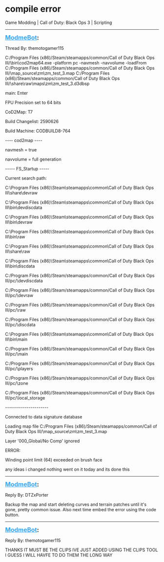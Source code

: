 # compile error
Game Modding | Call of Duty: Black Ops 3 | Scripting

---
<strong style="font-size: 1.4em;"><span style="text-decoration: underline;text-decoration-color: #34a7f9;"><span style="color:#34a7f9;">ModmeBot</span></span>:</strong>

<p>Thread By: themotogamer115<br /><p style="text-align:left;">C:/Program Files (x86)/Steam/steamapps/common/Call of Duty Black Ops III/\bin\cod2map64.exe -platform pc -navmesh -navvolume -loadFrom C:/Program Files (x86)/Steam/steamapps/common/Call of Duty Black Ops III/\map_source\zm\zm_test_3.map C:/Program Files (x86)/Steam/steamapps/common/Call of Duty Black Ops III/\share\raw\maps\zm\zm_test_3.d3dbsp</p><p style="text-align:left;"></p><p style="text-align:left;">main: Enter</p><p style="text-align:left;"></p><p style="text-align:left;">FPU Precision set to 64 bits</p><p style="text-align:left;">CoD2Map: T7</p><p style="text-align:left;">Build Changelist: 2590626</p><p style="text-align:left;">Build Machine: CODBUILD8-764</p><p style="text-align:left;">---- cod2map ----</p><p style="text-align:left;">navmesh = true</p><p style="text-align:left;">navvolume = full generation</p><p style="text-align:left;">----- FS_Startup -----</p><p style="text-align:left;">Current search path:</p><p style="text-align:left;">C:\Program Files (x86)\Steam\steamapps\common\Call of Duty Black Ops III\share\devraw</p><p style="text-align:left;">C:\Program Files (x86)\Steam\steamapps\common\Call of Duty Black Ops III\bin\devdiscdata</p><p style="text-align:left;">C:\Program Files (x86)\Steam\steamapps\common\Call of Duty Black Ops III\bin\devraw</p><p style="text-align:left;">C:\Program Files (x86)\Steam\steamapps\common\Call of Duty Black Ops III\bin\raw</p><p style="text-align:left;">C:\Program Files (x86)\Steam\steamapps\common\Call of Duty Black Ops III\share\raw</p><p style="text-align:left;">C:\Program Files (x86)\Steam\steamapps\common\Call of Duty Black Ops III\bin\discdata</p><p style="text-align:left;">C:/Program Files (x86)/Steam/steamapps/common/Call of Duty Black Ops III/pc/\devdiscdata</p><p style="text-align:left;">C:/Program Files (x86)/Steam/steamapps/common/Call of Duty Black Ops III/pc/\devraw</p><p style="text-align:left;">C:/Program Files (x86)/Steam/steamapps/common/Call of Duty Black Ops III/pc/\raw</p><p style="text-align:left;">C:/Program Files (x86)/Steam/steamapps/common/Call of Duty Black Ops III/pc/\discdata</p><p style="text-align:left;">C:\Program Files (x86)\Steam\steamapps\common\Call of Duty Black Ops III\bin\main</p><p style="text-align:left;">C:/Program Files (x86)/Steam/steamapps/common/Call of Duty Black Ops III/pc/\main</p><p style="text-align:left;">C:/Program Files (x86)/Steam/steamapps/common/Call of Duty Black Ops III/pc/\players</p><p style="text-align:left;">C:/Program Files (x86)/Steam/steamapps/common/Call of Duty Black Ops III/pc/\zone</p><p style="text-align:left;">C:/Program Files (x86)/Steam/steamapps/common/Call of Duty Black Ops III/pc/\local_storage</p><p style="text-align:left;">----------------------</p><p style="text-align:left;">Connected to data signature database</p><p style="text-align:left;">Loading map file C:/Program Files (x86)/Steam/steamapps/common/Call of Duty Black Ops III/\map_source\zm\zm_test_3.map</p><p style="text-align:left;">Layer &#39;000_Global/No Comp&#39; ignored</p><p style="text-align:left;"></p><p style="text-align:left;">ERROR:</p><p style="text-align:left;">Winding point limit (64) exceeded on brush face</p><p style="text-align:left;"></p><p style="text-align:left;"></p><p style="text-align:left;"></p><p style="text-align:left;"></p><p style="text-align:left;">any ideas i changed nothing went on it today and its done this</p></p>

---
<strong style="font-size: 1.4em;"><span style="text-decoration: underline;text-decoration-color: #34a7f9;"><span style="color:#34a7f9;">ModmeBot</span></span>:</strong>

<p>Reply By: DTZxPorter<br /><p style="text-align:left;">Backup the map and start deleting curves and terrain patches until it&#39;s gone, pretty common issue. Also next time embed the error using the code button.</p></p>

---
<strong style="font-size: 1.4em;"><span style="text-decoration: underline;text-decoration-color: #34a7f9;"><span style="color:#34a7f9;">ModmeBot</span></span>:</strong>

<p>Reply By: themotogamer115<br /><p style="text-align:left;">THANKS IT MUST BE THE CLIPS IVE JUST ADDED USING THE CLIPS TOOL I GUESS I WILL HAVFE TO DO THEM THE LONG WAY</p></p>
